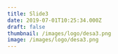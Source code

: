 ```yaml
---
title: Slide3
date: 2019-07-01T10:25:34.000Z
draft: false
thumbnail: /images/logo/desa3.png
image: /images/logo/desa3.png
---
```


